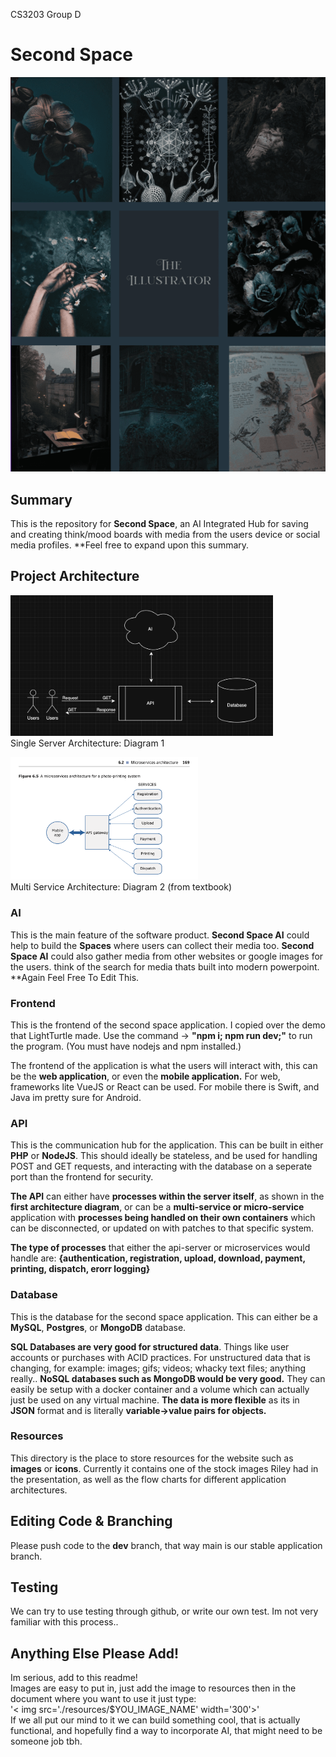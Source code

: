 CS3203 Group D

# Second Space
<img src='./resources/stock_image_01.png'>

## Summary

This is the repository for <b>Second Space</b>, an AI Integrated Hub for saving and creating think/mood boards with media from the users device or social media profiles. **Feel free to expand upon this summary.

## Project Architecture
<img src='./resources/second_space_architecture_01.png' width="420"> <br>
Single Server Architecture: Diagram 1

<img src='./resources/second_space_architecture_02.png' width='300'> <br>
Multi Service Architecture: Diagram 2 (from textbook)

### AI

This is the main feature of the software product. <b>Second Space AI</b> could help to build the <b>Spaces</b> where users can collect their media too. <b>Second Space AI</b> could also gather media from other websites or google images for the users. think of the search for media thats built into modern powerpoint. **Again Feel Free To Edit This.

### Frontend

This is the frontend of the second space application. I copied over the demo that LightTurtle made. Use the command -> <b>"npm i; npm run dev;"</b> to run the program. (You must have nodejs and npm installed.)

The frontend of the application is what the users will interact with, this can be the <b>web application</b>, or even the <b>mobile application.</b> For web, frameworks lite VueJS or React can be used. For mobile there is Swift, and Java im pretty sure for Android.

### API

This is the communication hub for the application. This can be built in either <b>PHP</b> or <b>NodeJS</b>. This should ideally be stateless, and be used for handling POST and GET requests, and interacting with the database on a seperate port than the frontend for security.

<b>The API</b> can either have <b>processes within the server itself</b>, as shown in the <b>first architecture diagram</b>, or can be a <b>multi-service or micro-service</b> application with <b>processes being handled on their own containers</b> which can be disconnected, or updated on with patches to that specific system.

<b>The type of processes</b> that either the api-server or microservices would handle are:  <b>{authentication, registration, upload, download, payment, printing, dispatch, erorr logging}</b>

### Database

This is the database for the second space application. This can either be a <b>MySQL</b>, <b>Postgres</b>, or <b>MongoDB</b> database. 

<b>SQL Databases are very good for structured data</b>. Things like user accounts or purchases with ACID practices. For unstructured data that is changing, for example: images; gifs; videos; whacky text files; anything really.. <b>NoSQL databases such as MongoDB would be very good.</b> They can easily be setup with a docker container and a volume which can actually just be used on any virtual machine. <b>The data is more flexible</b> as its in <b>JSON</b> format and is literally <b>variable->value pairs for objects.</b>

### Resources
This directory is the place to store resources for the website such as <b>images</b> or <b>icons</b>. Currently it contains one of the stock images Riley had in the presentation, as well as the flow charts for different application architectures.

## Editing Code & Branching
Please push code to the <b>dev</b> branch, that way main is our stable application branch.

## Testing
We can try to use testing through github, or write our own test. Im not very familiar with this process..

## Anything Else Please Add!
Im serious, add to this readme!<br>
Images are easy to put in, just add the image to resources then in the document where you want to use it just type: <br>
'< img src='./resources/$YOU_IMAGE_NAME' width='300'>'
<br>
If we all put our mind to it we can build something cool, that is actually functional, and hopefully find a way to incorporate AI, that might need to be someone job tbh.